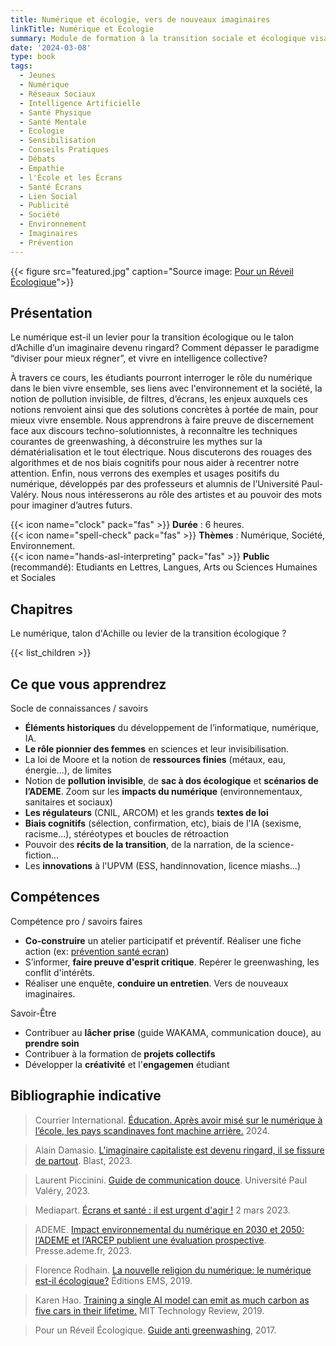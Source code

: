 ```yaml
---
title: Numérique et écologie, vers de nouveaux imaginaires
linkTitle: Numérique et Écologie
summary: Module de formation à la transition sociale et écologique visant à interroger nos usages du numérique, leurs impacts sur l'environnement et le bien vivre ensemble. Initiation à l'animation d'ateliers préventifs et au pouvoir des imaginaires pour sensibiliser aux enjeux et leviers d'actions.
date: '2024-03-08'
type: book
tags:
  - Jeunes
  - Numérique
  - Réseaux Sociaux
  - Intelligence Artificielle
  - Santé Physique
  - Santé Mentale
  - Ecologie
  - Sensibilisation
  - Conseils Pratiques
  - Débats
  - Empathie
  - l'École et les Écrans
  - Santé Écrans
  - Lien Social
  - Publicité
  - Société
  - Environnement
  - Imaginaires
  - Prévention
---
```


{{< figure src="featured.jpg" caption="Source image: [Pour un Réveil Écologique](https://pour-un-reveil-ecologique.org/fr/)">}}

## Présentation

Le numérique est-il un levier pour la transition écologique ou le talon d’Achille d’un imaginaire devenu ringard? Comment dépasser le paradigme “diviser pour mieux régner”, et vivre en intelligence collective? 

À travers ce cours, les étudiants pourront interroger le rôle du numérique dans le bien vivre ensemble, ses liens avec l'environnement et la société, la notion de pollution invisible, de filtres, d’écrans, les enjeux auxquels ces notions renvoient ainsi que des solutions concrètes à portée de main, pour mieux vivre ensemble. Nous apprendrons à faire preuve de discernement face aux discours techno-solutionnistes, à reconnaître les techniques courantes de greenwashing, à déconstruire les mythes sur la dématérialisation et le tout électrique. Nous discuterons des rouages des algorithmes et de nos biais cognitifs pour nous aider à recentrer notre attention. Enfin, nous verrons des exemples et usages positifs du numérique, développés par des professeurs et alumnis de l’Université Paul-Valéry. Nous nous intéresserons au rôle des artistes et au pouvoir des mots pour imaginer d’autres futurs.

{{< icon name="clock" pack="fas" >}} <b>Durée</b> : 6 heures. <br>
{{< icon name="spell-check" pack="fas" >}} <b>Thèmes</b> : Numérique, Société, Environnement. <br>
{{< icon name="hands-asl-interpreting" pack="fas" >}} <b>Public</b> (recommandé): Etudiants en Lettres, Langues, Arts ou Sciences Humaines et Sociales

## Chapitres

Le numérique, talon d'Achille ou levier de la transition écologique ? 

{{< list_children >}}

## Ce que vous apprendrez

Socle de connaissances / savoirs

- <b>Éléments historiques</b> du développement de l’informatique, numérique, IA.
- <b>Le rôle pionnier des femmes</b> en sciences et leur invisibilisation.
- La loi de Moore et la notion de <b>ressources finies</b> (métaux, eau, énergie…), de limites
- Notion de <b>pollution invisible</b>, de <b>sac à dos écologique</b> et <b>scénarios de l’ADEME</b>. Zoom sur les <b>impacts du numérique</b> (environnementaux, sanitaires et sociaux)
- <b>Les régulateurs</b> (CNIL, ARCOM) et les grands <b>textes de loi</b>
- <b>Biais cognitifs</b> (sélection, confirmation, etc), biais de l'IA (sexisme, racisme...), stéréotypes et boucles de rétroaction
- Pouvoir des <b>récits de la transition</b>, de la narration, de la science-fiction...
- Les <b>innovations</b> à l'UPVM (ESS, handinnovation, licence miashs...)

## Compétences

Compétence pro / savoirs faires

- <b>Co-construire</b> un atelier participatif et préventif. Réaliser une fiche action (ex: [prévention santé ecran](https://www.mtpcours.fr/c/numerique-ecologie/prevention-sante-ecrans/))
- S’informer, <b>faire preuve d'esprit critique</b>. Repérer le greenwashing, les conflit d'intérêts.
- Réaliser une enquête, <b>conduire un entretien</b>. Vers de nouveaux imaginaires.

Savoir-Être

- Contribuer au <b>lâcher prise</b> (guide WAKAMA, communication douce), au <b>prendre soin</b>
- Contribuer à la formation de <b>projets collectifs</b>
- Développer la <b>créativité</b> et l'<b>engagemen</b> étudiant

## Bibliographie indicative

> Courrier International. [Éducation. Après avoir misé sur le numérique à l’école, les pays scandinaves font machine arrière.](https://www.courrierinternational.com/article/education-apres-avoir-mise-sur-le-numerique-a-l-ecole-les-pays-scandinaves-font-machine-arriere) 2024.

> Alain Damasio. [L'imaginaire capitaliste est devenu ringard, il se fissure de partout](https://www.youtube.com/watch?v=Y8SpcxR6FjQ). Blast, 2023.

> Laurent Piccinini. [Guide de communication douce](https://www.univ-montp3.fr/sites/default/files/guide_de_la_communication_douce_2023_0.pdf). Université Paul Valéry, 2023.

> Mediapart. [Écrans et santé : il est urgent d'agir !](https://blogs.mediapart.fr/emmanuel-prados/blog/020323/ecrans-et-sante-il-est-urgent-d-agir) 2 mars 2023.

> ADEME. [Impact environnemental du numérique en 2030 et 2050: l’ADEME et l’ARCEP publient une évaluation prospective](https://presse.ademe.fr/2023/03/impact-environnemental-du-numerique-en-2030-et-2050-lademe-et-larcep-publient-une-evaluation-prospective.html). Presse.ademe.fr, 2023.

> Florence Rodhain. [La nouvelle religion du numérique: le numérique est-il écologique?](https://www.editions-ems.fr/boutique/la-nouvelle-religion-du-numerique-le-numerique-est-il-ecologique/) Éditions EMS, 2019.

> Karen Hao. [Training a single AI model can emit as much carbon as five cars in their lifetime.](https://www.technologyreview.com/2019/06/06/239031/training-a-single-ai-model-can-emit-as-much-carbon-as-five-cars-in-their-lifetimes/) MIT Technology Review, 2019.

> Pour un Réveil Écologique. [Guide anti greenwashing](https://pour-un-reveil-ecologique.org/fr/les-entreprises-nous-repondent/#guide-anti-greenwashing), 2017.